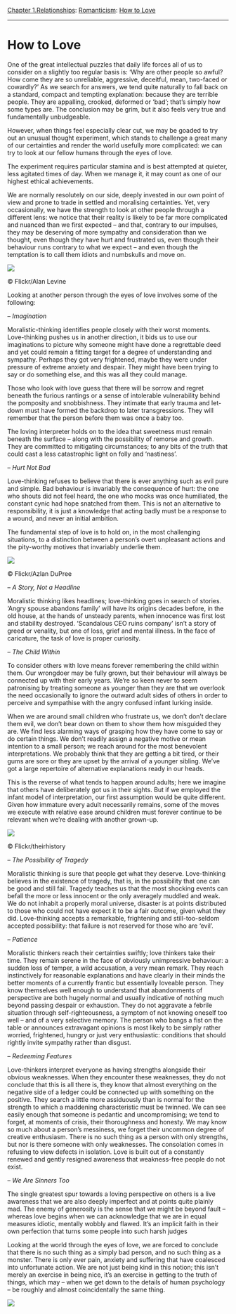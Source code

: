 [Chapter 1.Relationships](https://www.theschooloflife.com/thebookoflife/category/relationships/): [Romanticism](https://www.theschooloflife.com/thebookoflife/category/relationships/romanticism/): [How to Love](https://www.theschooloflife.com/thebookoflife/how-to-love/)

* * *

# How to Love

One of the great intellectual puzzles that daily life forces all of us to consider on a slightly too regular basis is: ‘Why are other people so awful? How come they are so unreliable, aggressive, deceitful, mean, two-faced or cowardly?’ As we search for answers, we tend quite naturally to fall back on a standard, compact and tempting explanation: because they are terrible people. They are appalling, crooked, deformed or ‘bad’; that’s simply how some types are. The conclusion may be grim, but it also feels very true and fundamentally unbudgeable.

However, when things feel especially clear cut, we may be goaded to try out an unusual thought experiment, which stands to challenge a great many of our certainties and render the world usefully more complicated: we can try to look at our fellow humans through the eyes of love.

The experiment requires particular stamina and is best attempted at quieter, less agitated times of day. When we manage it, it may count as one of our highest ethical achievements.

We are normally resolutely on our side, deeply invested in our own point of view and prone to trade in settled and moralising certainties. Yet, very occasionally, we have the strength to look at other people through a different lens: we notice that their reality is likely to be far more complicated and nuanced than we first expected – and that, contrary to our impulses, they may be deserving of more sympathy and consideration than we thought, even though they have hurt and frustrated us, even though their behaviour runs contrary to what we expect – and even though the temptation is to call them idiots and numbskulls and move on.

 ![](https://www.theschooloflife.com/thebookoflife/wp-content/uploads/2018/11/4031045857_035b6dc869_z.jpg)

© Flickr/Alan Levine

Looking at another person through the eyes of love involves some of the following:

_– Imagination_

Moralistic-thinking identifies people closely with their worst moments. Love-thinking pushes us in another direction, it bids us to use our imaginations to picture why someone might have done a regrettable deed and yet could remain a fitting target for a degree of understanding and sympathy. Perhaps they got very frightened, maybe they were under pressure of extreme anxiety and despair. They might have been trying to say or do something else, and this was all they could manage.

Those who look with love guess that there will be sorrow and regret beneath the furious rantings or a sense of intolerable vulnerability behind the pomposity and snobbishness. They intimate that early trauma and let-down must have formed the backdrop to later transgressions. They will remember that the person before them was once a baby too.

The loving interpreter holds on to the idea that sweetness must remain beneath the surface – along with the possibility of remorse and growth. They are committed to mitigating circumstances; to any bits of the truth that could cast a less catastrophic light on folly and ‘nastiness’.

_– Hurt Not Bad_

Love-thinking refuses to believe that there is ever anything such as evil pure and simple. Bad behaviour is invariably the consequence of hurt: the one who shouts did not feel heard, the one who mocks was once humiliated, the constant cynic had hope snatched from them. This is not an alternative to responsibility, it is just a knowledge that acting badly must be a response to a wound, and never an initial ambition.

The fundamental step of love is to hold on, in the most challenging situations, to a distinction between a person’s overt unpleasant actions and the pity-worthy motives that invariably underlie them. &nbsp;

 ![](https://www.theschooloflife.com/thebookoflife/wp-content/uploads/2018/11/5640200959_0e95357e4d_z.jpg)

© Flickr/Azlan DuPree

_– A Story, Not a Headline_

Moralistic thinking likes headlines; love-thinking goes in search of stories. ‘Angry spouse abandons family’ will have its origins decades before, in the old house, at the hands of unsteady parents, when innocence was first lost and stability destroyed. ‘Scandalous CEO ruins company’ isn’t a story of greed or venality, but one of loss, grief and mental illness. In the face of caricature, the task of love is proper curiosity.

_– The Child Within_

To consider others with love means forever remembering the child within them. Our wrongdoer may be fully grown, but their behaviour will always be connected up with their early years. We’re so keen never to seem patronising by treating someone as younger than they are that we overlook the need occasionally to ignore the outward adult sides of others in order to perceive and sympathise with the angry confused infant lurking inside.

When we are around small children who frustrate us, we don’t don’t declare them evil, we don’t bear down on them to show them how misguided they are. We find less alarming ways of grasping how they have come to say or do certain things. We don’t readily assign a negative motive or mean intention to a small person; we reach around for the most benevolent interpretations. We probably think that they are getting a bit tired, or their gums are sore or they are upset by the arrival of a younger sibling. We’ve got a large repertoire of alternative explanations ready in our heads.

This is the reverse of what tends to happen around adults; here we imagine that others have deliberately got us in their sights. But if we employed the infant model of interpretation, our first assumption would be quite different. Given how immature every adult necessarily remains, some of the moves we execute with relative ease around children must forever continue to be relevant when we’re dealing with another grown-up.

 ![](https://www.theschooloflife.com/thebookoflife/wp-content/uploads/2018/11/2703652606_9fe99facf5_o.jpg)

© Flickr/theirhistory

_– The Possibility of Tragedy_

Moralistic thinking is sure that people get what they deserve. Love-thinking believes in the existence of tragedy, that is, in the possibility that one can be good and still fail. Tragedy teaches us that the most shocking events can befall the more or less innocent or the only averagely muddled and weak. We do not inhabit a properly moral universe, disaster is at points distributed to those who could not have expect it to be a fair outcome, given what they did. Love-thinking accepts a remarkable, frightening and still-too-seldom accepted possibility: that failure is not reserved for those who are ‘evil’.

_– Patience_

Moralistic thinkers reach their certainties swiftly; love thinkers take their time. They remain serene in the face of obviously unimpressive behaviour: a sudden loss of temper, a wild accusation, a very mean remark. They reach instinctively for reasonable explanations and have clearly in their minds the better moments of a currently frantic but essentially loveable person. They know themselves well enough to understand that abandonments of perspective are both hugely normal and usually indicative of nothing much beyond passing despair or exhaustion. They do not aggravate a febrile situation through self-righteousness, a symptom of not knowing oneself too well – and of a very selective memory. The person who bangs a fist on the table or announces extravagant opinions is most likely to be simply rather worried, frightened, hungry or just very enthusiastic: conditions that should rightly invite sympathy rather than disgust.

_– Redeeming Features_

Love-thinkers interpret everyone as having strengths alongside their obvious weaknesses. When they encounter these weaknesses, they do not conclude that this is all there is, they know that almost everything on the negative side of a ledger could be connected up with something on the positive. They search a little more assiduously than is normal for the strength to which a maddening characteristic must be twinned. We can see easily enough that someone is pedantic and uncompromising; we tend to forget, at moments of crisis, their thoroughness and honesty. We may know so much about a person’s messiness, we forget their uncommon degree of creative enthusiasm. There is no such thing as a person with only strengths, but nor is there someone with only weaknesses. The consolation comes in refusing to view defects in isolation. Love is built out of a constantly renewed and gently resigned awareness that weakness-free people do not exist.

_– We Are Sinners Too_

The single greatest spur towards a loving perspective on others is a live awareness that we are also deeply imperfect and at points quite plainly mad. The enemy of generosity is the sense that we might be beyond fault – whereas love begins when we can acknowledge that we are in equal measures idiotic, mentally wobbly and flawed. It’s an implicit faith in their own perfection that turns some people into such harsh judges

Looking at the world through the eyes of love, we are forced to conclude that there is no such thing as a simply bad person, and no such thing as a monster. There is only ever pain, anxiety and suffering that have coalesced into unfortunate action. We are not just being kind in this notion; this isn’t merely an exercise in being nice, it’s an exercise in getting to the truth of things, which may – when we get down to the details of human psychology – be roughly and almost coincidentally the same thing.

[![](https://img.youtube.com/vi/5jraZdnk9Mk/0.jpg)](https://www.youtube.com/embed/5jraZdnk9Mk '')
